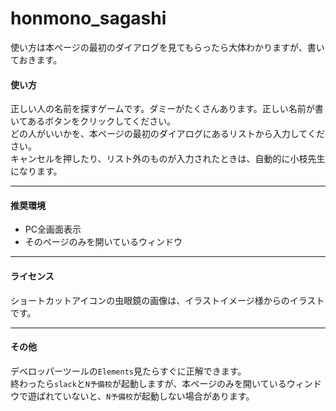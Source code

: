 # honmono_sagashi

使い方は本ページの最初のダイアログを見てもらったら大体わかりますが、書いておきます。

#### 使い方

正しい人の名前を探すゲームです。ダミーがたくさんあります。正しい名前が書いてあるボタンをクリックしてください。  
どの人がいいかを、本ページの最初のダイアログにあるリストから入力してください。  
キャンセルを押したり、リスト外のものが入力されたときは、自動的に小枝先生になります。
___

#### 推奨環境

- PC全画面表示
- そのページのみを開いているウィンドウ
___

#### ライセンス

ショートカットアイコンの虫眼鏡の画像は、イラストイメージ様からのイラストです。
___
#### その他

デベロッパーツールの`Elements`見たらすぐに正解できます。  
終わったら`slack`と`N予備校`が起動しますが、本ページのみを開いているウィンドウで遊ばれていないと、`N予備校`が起動しない場合があります。  
